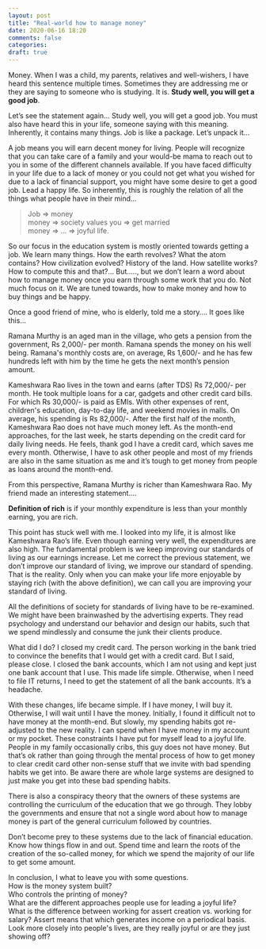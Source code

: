 ```yaml
---
layout: post
title: "Real-world how to manage money"
date: 2020-06-16 18:20
comments: false
categories:
draft: true
---
```


Money. When I was a child, my parents, relatives and well-wishers, I have heard this sentence multiple times. Sometimes they are addressing me or they are saying to someone who is studying. It is. **Study well, you will get a good job**.

Let’s see the statement again… Study well, you will get a good job. You must also have heard this in your life, someone saying with this meaning. Inherently, it contains many things. Job is like a package. Let’s unpack it…

A job means you will earn decent money for living. People will recognize that you can take care of a family and your would-be mama to reach out to you in some of the different channels available. If you have faced difficulty in your life due to a lack of money or you could not get what you wished for due to a lack of financial support, you might have some desire to get a good job. Lead a happy life. So inherently, this is roughly the relation of all the things what people have in their mind…

> Job => money  
> money => society values you => get married  
> money => … => joyful life.

So our focus in the education system is mostly oriented towards getting a job. We learn many things. How the earth revolves? What the atom contains? How civilization evolved? History of the land. How satellite works? How to compute this and that?… But….., but we don’t learn a word about how to manage money once you earn through some work that you do. Not much focus on it. We are tuned towards, how to make money and how to buy things and be happy.

Once a good friend of mine, who is elderly, told me a story…. It goes like this…

Ramana Murthy is an aged man in the village, who gets a pension from the government, Rs 2,000/- per month. Ramana spends the money on his well being. Ramana's monthly costs are, on average, Rs 1,600/- and he has few hundreds left with him by the time he gets the next month’s pension amount.

Kameshwara Rao lives in the town and earns (after TDS) Rs 72,000/- per month. He took multiple loans for a car, gadgets and other credit card bills. For which Rs 30,000/- is paid as EMIs. With other expenses of rent, children's education, day-to-day life, and weekend movies in malls. On average, his spending is Rs 82,000/-. After the first half of the month, Kameshwara Rao does not have much money left. As the month-end approaches, for the last week, he starts depending on the credit card for daily living needs. He feels, thank god I have a credit card, which saves me every month. Otherwise, I have to ask other people and most of my friends are also in the same situation as me and it’s tough to get money from people as loans around the month-end.

From this perspective, Ramana Murthy is richer than Kameshwara Rao. My friend made an interesting statement….

**Definition of rich** is if your monthly expenditure is less than your monthly earning, you are rich.

This point has stuck well with me. I looked into my life, it is almost like Kameshwara Rao’s life. Even though earning very well, the expenditures are also high. The fundamental problem is we keep improving our standards of living as our earnings increase. Let me correct the previous statement, we don’t improve our standard of living, we improve our standard of spending. That is the reality. Only when you can make your life more enjoyable by staying rich (with the above definition), we can call you are improving your standard of living.

All the definitions of society for standards of living have to be re-examined. We might have been brainwashed by the advertising experts. They read psychology and understand our behavior and design our habits, such that we spend mindlessly and consume the junk their clients produce.

What did I do? I closed my credit card. The person working in the bank tried to convince the benefits that I would get with a credit card. But I said, please close. I closed the bank accounts, which I am not using and kept just one bank account that I use. This made life simple. Otherwise, when I need to file IT returns, I need to get the statement of all the bank accounts. It’s a headache.

With these changes, life became simple. If I have money, I will buy it. Otherwise, I will wait until I have the money. Initially, I found it difficult not to have money at the month-end. But slowly, my spending habits got re-adjusted to the new reality. I can spend when I have money in my account or my pocket. These constraints I have put for myself lead to a joyful life. People in my family occasionally cribs, this guy does not have money. But that’s ok rather than going through the mental process of how to get money to clear credit card other non-sense stuff that we invite with bad spending habits we get into. Be aware there are whole large systems are designed to just make you get into these bad spending habits.

There is also a conspiracy theory that the owners of these systems are controlling the curriculum of the education that we go through. They lobby the governments and ensure that not a single word about how to manage money is part of the general curriculum followed by countries.

Don’t become prey to these systems due to the lack of financial education. Know how things flow in and out. Spend time and learn the roots of the creation of the so-called money, for which we spend the majority of our life to get some amount.

In conclusion, I what to leave you with some questions.  
How is the money system built?  
Who controls the printing of money?  
What are the different approaches people use for leading a joyful life?  
What is the difference between working for assert creation vs. working for salary? Assert means that which generates income on a periodical basis.  
Look more closely into people's lives, are they really joyful or are they just showing off?
